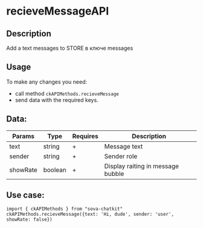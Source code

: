 # recieveMessageAPI
## Description
Add a text messages to STORE в ключе messages

## Usage
To make any changes you need:
* call method `ckAPIMethods.recieveMessage` 
* send data with the required keys. 

## Data:
| Params   | Type    | Requires | Description                            |
|----------|---------|----------|----------------------------------------|
| text     | string  | +        | Message text                           |
| sender   | string  | +        | Sender role                            |
| showRate | boolean | +        | Display raiting in message bubble      |

## Use case:
```
import { ckAPIMethods } from "sova-chatkit"
ckAPIMethods.recieveMessage({text: 'Hi, dude', sender: 'user', showRate: false})
```
